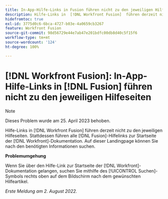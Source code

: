 ```yaml
---
title: In-App-Hilfe-Links in Fusion führen nicht zu den jeweiligen Hilfeseiten
description: Hilfe-Links in  [!DNL Workfront Fusion]  führen derzeit nicht zu den entsprechenden Hilfeseiten. Stattdessen führen alle Fusion-Hilfelinks zur Startseite der Workfront-Dokumentation. Auf dieser Landingpage können Sie nach den benötigten Informationen suchen.
hidefromtoc: true
exl-id: 3775d0c6-6bca-4727-b03e-4a0659cb3267
feature: Workfront Fusion
source-git-commit: 98d56729e44e7ab47e201bdfc00db8d40c5f15f6
workflow-type: tm+mt
source-wordcount: '124'
ht-degree: 100%

---
```


# [!DNL Workfront Fusion]: In-App-Hilfe-Links in [!DNL Fusion] führen nicht zu den jeweiligen Hilfeseiten

>[!NOTE]
>
>Dieses Problem wurde am 25. April 2023 behoben.

Hilfe-Links in [!DNL Workfront Fusion] führen derzeit nicht zu den jeweiligen Hilfeseiten. Stattdessen führen alle [!DNL Fusion]-Hilfelinks zur Startseite der [!DNL Workfront]-Dokumentation. Auf dieser Landingpage können Sie nach den benötigten Informationen suchen.

**Problemumgehung**

Wenn Sie über den Hilfe-Link zur Startseite der [!DNL Workfront]-Dokumentation gelangen, suchen Sie mithilfe des [!UICONTROL Suchen]-Symbols rechts oben auf dem Bildschirm nach dem gewünschten Hilfeartikel.

_Erste Meldung am 2. August 2022._
